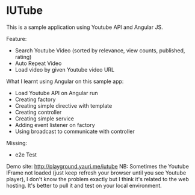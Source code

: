 IUTube
======

This is a sample application using Youtube API and Angular JS.

Feature:
- Search Youtube Video (sorted by relevance, view counts, published, rating)
- Auto Repeat Video
- Load video by given Youtube video URL

What I learnt using Angular on this sample app:
- Load Youtube API on Angular run
- Creating factory
- Creating simple directive with template
- Creating controller
- Creating simple service
- Adding event listener on factory
- Using broadcast to communicate with controller

Missing:
- e2e Test

Demo site: http://playground.yauri.me/iutube
NB: Sometimes the Youtube IFrame not loaded (just keep refresh your browser until you see Youtube player), I don't know the problem exactly but I think it's related to the web hosting.
It's better to pull it and test on your local environment.
